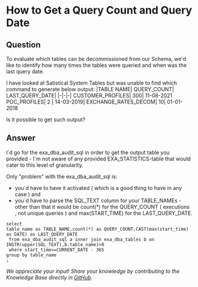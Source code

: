 # How to Get a Query Count and Query Date

## Question
To evaluate which tables can be decommissioned from our Schema, we'd like to identify how many times the tables were queried and when was the last query date.  

I have looked at Satistical System Tables but was unable to find which command to generate below output: 
|TABLE NAME|    	QUERY_COUNT| 	LAST_QUERY_DATE|
|-|-|-|
CUSTOMER_PROFILES|  	300| 	11-08-2021
POC_PROFILES| 	2 |	14-03-2019| 
EXCHANGE_RATES_DECOM| 	10| 	01-01-2018 

Is it possible to get such output?  

## Answer
I´d go for the exa_dba_audit_sql in order to get the output table you provided - I´m not aware of any provided EXA_STATISTICS-table that would cater to this level of granularity.

Only "problem" with the exa_dba_audit_sql is: 
- you´d have to have it activated ( which is a good thing to have in any case ) and
- you´d have to parse the SQL_TEXT column for your TABLE_NAMEs - other than that it would be count(*) for the QUERY_COUNT ( executions , not unique queries ) and max(START_TIME) for the LAST_QUERY_DATE.

``` 
select  
table_name as TABLE_NAME,count(*) as QUERY_COUNT,CAST(max(start_time) as DATE) as LAST_QUERY_DATE  
 from exa_dba_audit_sql a inner join exa_dba_tables b on INSTR(upper(SQL_TEXT),b.table_name)>0  
 where start_time>=CURRENT_DATE - 365  
group by table_name  
;
```

*We appreciate your input! Share your knowledge by contributing to the Knowledge Base directly in [GitHub](https://github.com/exasol/public-knowledgebase).* 